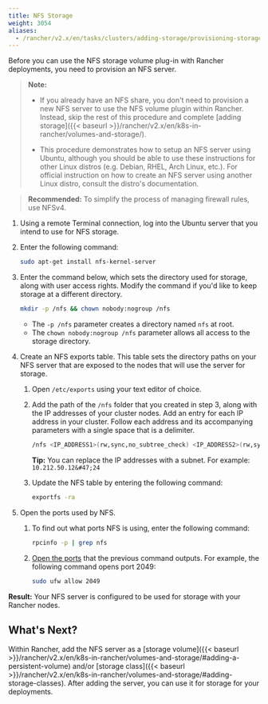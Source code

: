 ```yaml
---
title: NFS Storage
weight: 3054
aliases:
  - /rancher/v2.x/en/tasks/clusters/adding-storage/provisioning-storage/nfs/
---
```


Before you can use the NFS storage volume plug-in with Rancher deployments, you need to provision an NFS server.

>**Note:**
>
>- If you already have an NFS share, you don't need to provision a new NFS server to use the NFS volume plugin within Rancher. Instead, skip the rest of this procedure and complete [adding storage]({{< baseurl >}}/rancher/v2.x/en/k8s-in-rancher/volumes-and-storage/).
>
>- This procedure demonstrates how to setup an NFS server using Ubuntu, although you should be able to use these instructions for other Linux distros (e.g. Debian, RHEL, Arch Linux, etc.). For official instruction on how to create an NFS server using another Linux distro, consult the distro's documentation.

>**Recommended:** To simplify the process of managing firewall rules, use NFSv4.

1. Using a remote Terminal connection, log into the Ubuntu server that you intend to use for NFS storage.

1. Enter the following command:

    ```bash
    sudo apt-get install nfs-kernel-server
    ```

1. Enter the command below, which sets the directory used for storage, along with user access rights. Modify the command if you'd like to keep storage at a different directory.

    ```bash
    mkdir -p /nfs && chown nobody:nogroup /nfs
    ```
    - The `-p /nfs` parameter creates a directory named `nfs` at root.
    - The `chown nobody:nogroup /nfs` parameter allows all access to the storage directory.

1. Create an NFS exports table. This table sets the directory paths on your NFS server that are exposed to the nodes that will use the server for storage.

    1. Open `/etc/exports` using your text editor of choice.
    1. Add the path of the `/nfs` folder that you created in step 3, along with the IP addresses of your cluster nodes. Add an entry for each IP address in your cluster. Follow each address and its accompanying parameters with a single space that is a delimiter.

        ```bash
        /nfs <IP_ADDRESS1>(rw,sync,no_subtree_check) <IP_ADDRESS2>(rw,sync,no_subtree_check) <IP_ADDRESS3>(rw,sync,no_subtree_check)
        ```

        **Tip:**  You can replace the IP addresses with a subnet. For example: `10.212.50.12&#47;24`

    1. Update the NFS table by entering the following command:

        ```bash
        exportfs -ra
        ```

1. Open the ports used by NFS.

    1. To find out what ports NFS is using, enter the following command:

        ```bash
        rpcinfo -p | grep nfs
        ```
    2. [Open the ports](https://help.ubuntu.com/lts/serverguide/firewall.html.en) that the previous command outputs. For example, the following command opens port 2049:

        ```bash
        sudo ufw allow 2049
        ```

**Result:** Your NFS server is configured to be used for storage with your Rancher nodes.

## What's Next?

Within Rancher, add the NFS server as a [storage volume]({{< baseurl >}}/rancher/v2.x/en/k8s-in-rancher/volumes-and-storage/#adding-a-persistent-volume) and/or [storage class]({{< baseurl >}}/rancher/v2.x/en/k8s-in-rancher/volumes-and-storage/#adding-storage-classes). After adding the server, you can use it for storage for your deployments.

